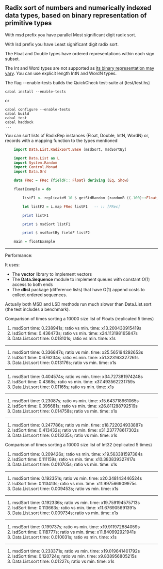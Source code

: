 ## Radix sort of numbers and numerically indexed data types, based on binary representation of primitive types

With msd prefix you have parallel Most significant digit radix sort.

With lsd prefix you have Least significant digit radix sort.

The Float and Double types have ordered representations within each sign subset.

The Int and Word types are not supported as [its binary representation may vary](http://www.haskell.org/ghc/docs/7.2.2/html/libraries/ghc-prim-0.2.0.0/GHC-Prim.html#g:1). You can use explicit length IntN and WordN types.

The flag --enable-tests builds the QuickCheck test-suite at (test/test.hs)

    cabal install --enable-tests

or

    cabal configure --enable-tests
    cabal build
    cabal test
    cabal haddock
    ...

You can sort lists of RadixRep instances (Float, Double, IntN, WordN) or, records with a mapping function to the types mentioned

```haskell
    import Data.List.RadixSort.Base (msdSort, msdSortBy)

    import Data.List as L
    import System.Random
    import Control.Monad
    import Data.Ord

    data FRec = FRec {fieldF:: Float} deriving (Eq, Show)

    floatExample = do

        listF1 <- replicateM 10 $ getStdRandom (randomR ((-100)::Float,100))

        let listF2 = L.map FRec listF1   -- :: [FRec]

        print listF1

        print $ msdSort listF1

        print $ msdSortBy fieldF listF2

    main = floatExample
```
-------------------

Performance:

It uses:

* The __vector__ library to implement vectors
* The __Data.Sequence__ module to implement queues with constant O(1) access to both ends
* The __dlist__ package (difference lists) that have O(1) append costs to collect ordered sequences.

Actually both MSD and LSD methods run much slower than Data.List.sort (the test includes a benchmark).


Comparison of times sorting a 10000 size list of Floats (replicated 5 times)

1. msdSort time: 0.238941s; ratio vs min. time: x13.200430915419s
2. lsdSort time: 0.436473s; ratio vs min. time: x24.113198165847s
3. Data.List.sort time: 0.018101s; ratio vs min. time: x1s
----------
1. msdSort time: 0.336847s; ratio vs min. time: x25.565194292653s
1. lsdSort time: 0.676234s; ratio vs min. time: x51.323163327261s
1. Data.List.sort time: 0.013176s; ratio vs min. time: x1s
----------
1. msdSort time: 0.404574s; ratio vs min. time: x34.727381974248s
1. lsdSort time: 0.4368s; ratio vs min. time: x37.493562231759s
1. Data.List.sort time: 0.01165s; ratio vs min. time: x1s
----------
1. msdSort time: 0.23087s; ratio vs min. time: x15.643718661065s
1. lsdSort time: 0.395681s; ratio vs min. time: x26.811288792519s
1. Data.List.sort time: 0.014758s; ratio vs min. time: x1s
----------
1. msdSort time: 0.247786s; ratio vs min. time: x18.722024933887s
1. lsdSort time: 0.413432s; ratio vs min. time: x31.237778617302s
1. Data.List.sort time: 0.013235s; ratio vs min. time: x1s


Comparison of times sorting a 10000 size list of Int32 (replicated 5 times)

1. msdSort time: 0.209426s; ratio vs min. time: x19.563381597384s
1. lsdSort time: 0.111159s; ratio vs min. time: x10.383839327417s
1. Data.List.sort time: 0.010705s; ratio vs min. time: x1s
----------
1. msdSort time: 0.192351s; ratio vs min. time: x20.348143446524s
1. lsdSort time: 0.113413s; ratio vs min. time: x11.997566909975s
1. Data.List.sort time: 0.009453s; ratio vs min. time: x1s
----------
1. msdSort time: 0.192336s; ratio vs min. time: x19.759194575713s
1. lsdSort time: 0.113663s; ratio vs min. time: x11.676905691391s
1. Data.List.sort time: 0.009734s; ratio vs min. time: x1s
----------
1. msdSort time: 0.199737s; ratio vs min. time: x19.911972884059s
1. lsdSort time: 0.118777s; ratio vs min. time: x11.840992921941s
1. Data.List.sort time: 0.010031s; ratio vs min. time: x1s
----------
1. msdSort time: 0.233371s; ratio vs min. time: x19.019641401792s
1. lsdSort time: 0.120724s; ratio vs min. time: x9.838956805215s
1. Data.List.sort time: 0.01227s; ratio vs min. time: x1s
